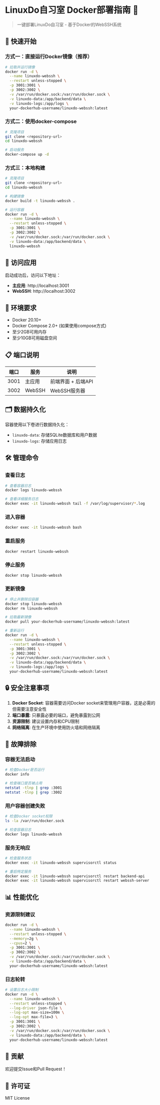 # LinuxDo自习室 Docker部署指南 🐳

> 一键部署LinuxDo自习室 - 基于Docker的WebSSH系统

## 🚀 快速开始

### 方式一：直接运行Docker镜像（推荐）

```bash
# 拉取并运行镜像
docker run -d \
  --name linuxdo-webssh \
  --restart unless-stopped \
  -p 3001:3001 \
  -p 3002:3002 \
  -v /var/run/docker.sock:/var/run/docker.sock \
  -v linuxdo-data:/app/backend/data \
  -v linuxdo-logs:/app/logs \
  your-dockerhub-username/linuxdo-webssh:latest
```

### 方式二：使用docker-compose

```bash
# 克隆项目
git clone <repository-url>
cd linuxdo-webssh

# 启动服务
docker-compose up -d
```

### 方式三：本地构建

```bash
# 克隆项目
git clone <repository-url>
cd linuxdo-webssh

# 构建镜像
docker build -t linuxdo-webssh .

# 运行容器
docker run -d \
  --name linuxdo-webssh \
  --restart unless-stopped \
  -p 3001:3001 \
  -p 3002:3002 \
  -v /var/run/docker.sock:/var/run/docker.sock \
  -v linuxdo-data:/app/backend/data \
  linuxdo-webssh
```

## 📱 访问应用

启动成功后，访问以下地址：

- **主应用**: http://localhost:3001
- **WebSSH**: http://localhost:3002

## 🔧 环境要求

- Docker 20.10+
- Docker Compose 2.0+ (如果使用compose方式)
- 至少2GB可用内存
- 至少10GB可用磁盘空间

## 📋 端口说明

| 端口 | 服务 | 说明 |
|------|------|------|
| 3001 | 主应用 | 前端界面 + 后端API |
| 3002 | WebSSH | WebSSH服务器 |

## 🗂️ 数据持久化

容器使用以下卷进行数据持久化：

- `linuxdo-data`: 存储SQLite数据库和用户数据
- `linuxdo-logs`: 存储应用日志

## 🛠️ 管理命令

### 查看日志
```bash
# 查看容器日志
docker logs linuxdo-webssh

# 查看详细服务日志
docker exec -it linuxdo-webssh tail -f /var/log/supervisor/*.log
```

### 进入容器
```bash
docker exec -it linuxdo-webssh bash
```

### 重启服务
```bash
docker restart linuxdo-webssh
```

### 停止服务
```bash
docker stop linuxdo-webssh
```

### 更新镜像
```bash
# 停止并删除旧容器
docker stop linuxdo-webssh
docker rm linuxdo-webssh

# 拉取最新镜像
docker pull your-dockerhub-username/linuxdo-webssh:latest

# 重新运行
docker run -d \
  --name linuxdo-webssh \
  --restart unless-stopped \
  -p 3001:3001 \
  -p 3002:3002 \
  -v /var/run/docker.sock:/var/run/docker.sock \
  -v linuxdo-data:/app/backend/data \
  -v linuxdo-logs:/app/logs \
  your-dockerhub-username/linuxdo-webssh:latest
```

## 🔒 安全注意事项

1. **Docker Socket**: 容器需要访问Docker socket来管理用户容器，这是必需的但需要注意安全性
2. **端口暴露**: 只暴露必要的端口，避免暴露到公网
3. **资源限制**: 建议设置内存和CPU限制
4. **网络隔离**: 在生产环境中使用防火墙和网络隔离

## 🐛 故障排除

### 容器无法启动
```bash
# 检查Docker是否运行
docker info

# 检查端口是否被占用
netstat -tlnp | grep :3001
netstat -tlnp | grep :3002
```

### 用户容器创建失败
```bash
# 检查Docker socket权限
ls -la /var/run/docker.sock

# 检查容器日志
docker logs linuxdo-webssh
```

### 服务无响应
```bash
# 检查服务状态
docker exec -it linuxdo-webssh supervisorctl status

# 重启特定服务
docker exec -it linuxdo-webssh supervisorctl restart backend-api
docker exec -it linuxdo-webssh supervisorctl restart webssh-server
```

## 📊 性能优化

### 资源限制建议
```bash
docker run -d \
  --name linuxdo-webssh \
  --restart unless-stopped \
  --memory=2g \
  --cpus=2 \
  -p 3001:3001 \
  -p 3002:3002 \
  -v /var/run/docker.sock:/var/run/docker.sock \
  -v linuxdo-data:/app/backend/data \
  your-dockerhub-username/linuxdo-webssh:latest
```

### 日志轮转
```bash
# 设置日志大小限制
docker run -d \
  --name linuxdo-webssh \
  --restart unless-stopped \
  --log-driver json-file \
  --log-opt max-size=100m \
  --log-opt max-file=3 \
  -p 3001:3001 \
  -p 3002:3002 \
  -v /var/run/docker.sock:/var/run/docker.sock \
  -v linuxdo-data:/app/backend/data \
  your-dockerhub-username/linuxdo-webssh:latest
```

## 🤝 贡献

欢迎提交Issue和Pull Request！

## 📄 许可证

MIT License
